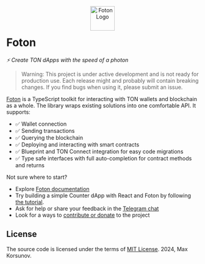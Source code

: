<p align="center">
  <a href="https://foton.sh" target="_blank">
    <img src="https://raw.githubusercontent.com/vanishmax/foton/main/apps/docs/public/logo.png" alt="Foton Logo" width="64" height="64">
  </a>
</p>

<h1 style="margin-top: 0">Foton</h1>

_⚡  Create TON dApps with the speed of a photon_

> Warning: This project is under active development and is not ready for production use. Each release might and probably will contain breaking changes. If you find bugs when using it, please submit an issue.

[Foton](https://foton.sh) is a TypeScript toolkit for interacting with TON wallets and blockchain as a whole. The library wraps existing solutions into one comfortable API. It supports:  

- ✅ Wallet connection
- ✅ Sending transactions
- ✅ Querying the blockchain
- ✅ Deploying and interacting with smart contracts
- ✅ Blueprint and TON Connect integration for easy code migrations
- ✅ Type safe interfaces with full auto-completion for contract methods and returns

Not sure where to start?
- Explore [Foton documentation](https://foton.sh/docs)
- Try building a simple Counter dApp with React and Foton by following [the tutorial](https://foton.sh/docs/guides/tutorial).
- Ask for help or share your feedback in the [Telegram chat](https://t.me/fotonjs)
- Look for a ways to [contribute or donate](https://foton.sh/docs/contribution-and-donation) to the project

## License

The source code is licensed under the terms of [MIT License](./LICENSE). 2024, Max Korsunov.
